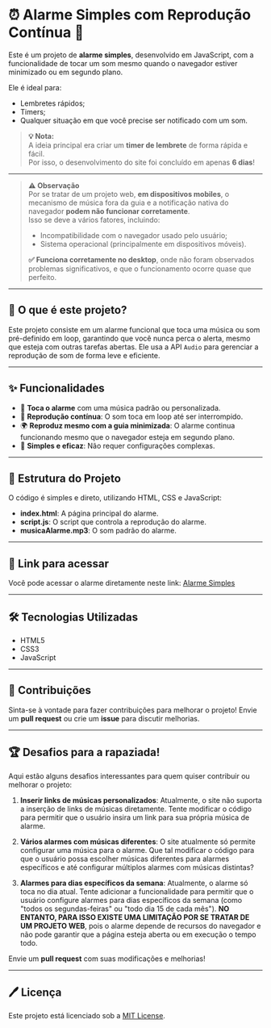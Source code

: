 # ⏰ Alarme Simples com Reprodução Contínua 🎵

Este é um projeto de **alarme simples**, desenvolvido em JavaScript, com a funcionalidade de tocar um som mesmo quando o navegador estiver minimizado ou em segundo plano.  

Ele é ideal para:  
- Lembretes rápidos;  
- Timers;  
- Qualquer situação em que você precise ser notificado com um som.  

> **💡 Nota:**  
> A ideia principal era criar um **timer de lembrete** de forma rápida e fácil.  
> Por isso, o desenvolvimento do site foi concluído em apenas **6 dias**!

---
> **⚠️ Observação**  
> Por se tratar de um projeto web, **em dispositivos mobiles**, o mecanismo de música fora da guia e a notificação nativa do navegador **podem não funcionar corretamente**.  
> Isso se deve a vários fatores, incluindo:  
> - Incompatibilidade com o navegador usado pelo usuário;  
> - Sistema operacional (principalmente em dispositivos móveis).  
>
> **✅ Funciona corretamente no desktop**, onde não foram observados problemas significativos, e que o funcionamento ocorre quase que perfeito.


---

## 📝 O que é este projeto?

Este projeto consiste em um alarme funcional que toca uma música ou som pré-definido em loop, garantindo que você nunca perca o alerta, mesmo que esteja com outras tarefas abertas. Ele usa a API `Audio` para gerenciar a reprodução de som de forma leve e eficiente.

---

## ✨ Funcionalidades

- 🔔 **Toca o alarme** com uma música padrão ou personalizada.
- 🎵 **Reprodução contínua**: O som toca em loop até ser interrompido.
- 🌍 **Reproduz mesmo com a guia minimizada**: O alarme continua funcionando mesmo que o navegador esteja em segundo plano.
- 📱 **Simples e eficaz**: Não requer configurações complexas.

---

## 📂 Estrutura do Projeto

O código é simples e direto, utilizando HTML, CSS e JavaScript:

- **index.html**: A página principal do alarme.
- **script.js**: O script que controla a reprodução do alarme.
- **musicaAlarme.mp3**: O som padrão do alarme.

---

## 📌 Link para acessar

Você pode acessar o alarme diretamente neste link: [Alarme Simples](https://telmopersch123.github.io/Alarme-Simples/)

---

## 🛠️ Tecnologias Utilizadas

- HTML5
- CSS3
- JavaScript

---

## 💬 Contribuições

Sinta-se à vontade para fazer contribuições para melhorar o projeto! Envie um **pull request** ou crie um **issue** para discutir melhorias.

---

## 🏆 Desafios para a rapaziada!

Aqui estão alguns desafios interessantes para quem quiser contribuir ou melhorar o projeto:

1. **Inserir links de músicas personalizados**: Atualmente, o site não suporta a inserção de links de músicas diretamente. Tente modificar o código para permitir que o usuário insira um link para sua própria música de alarme.
   
2. **Vários alarmes com músicas diferentes**: O site atualmente só permite configurar uma música para o alarme. Que tal modificar o código para que o usuário possa escolher músicas diferentes para alarmes específicos e até configurar múltiplos alarmes com músicas distintas?

3. **Alarmes para dias específicos da semana**: Atualmente, o alarme só toca no dia atual. Tente adicionar a funcionalidade para permitir que o usuário configure alarmes para dias específicos da semana (como "todos os segundas-feiras" ou "todo dia 15 de cada mês"). **NO ENTANTO, PARA ISSO EXISTE UMA LIMITAÇÃO POR SE TRATAR DE UM PROJETO WEB**, pois o alarme depende de recursos do navegador e não pode garantir que a página esteja aberta ou em execução o tempo todo. 

Envie um **pull request** com suas modificações e melhorias!

---

## 🖊️ Licença

Este projeto está licenciado sob a [MIT License](LICENSE).
